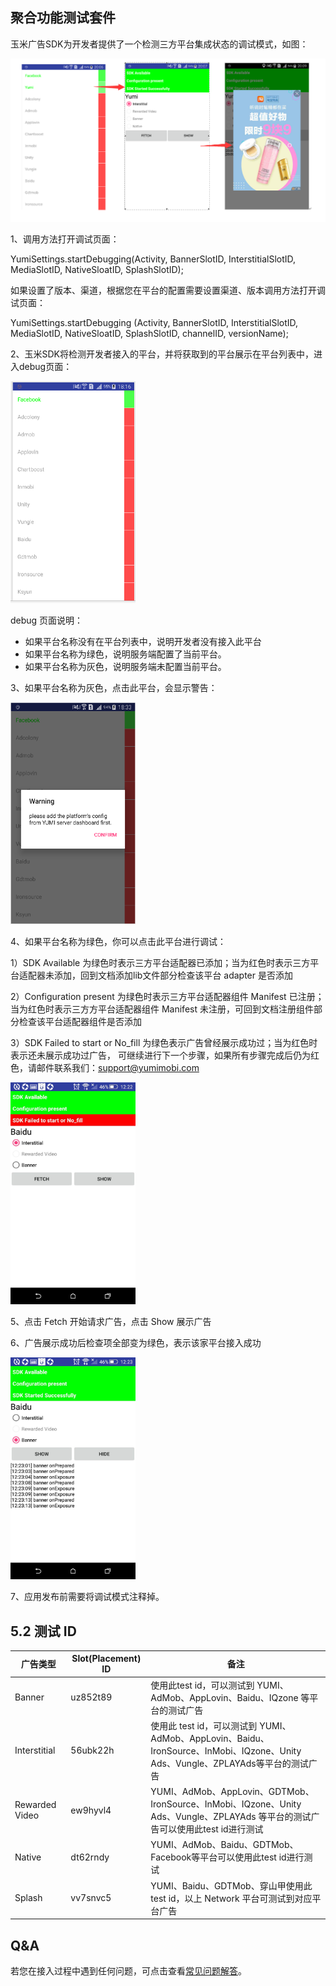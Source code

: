 ## 聚合功能测试套件
玉米广告SDK为开发者提供了一个检测三方平台集成状态的调试模式，如图：

<img src="https://github.com/yumimobi/YumiMediationSDKDemo-Android-wiki/blob/master/docs/document/image10.png" alt="img3">

1、调用方法打开调试页面：

YumiSettings.startDebugging(Activity, BannerSlotID, InterstitialSlotID, MediaSlotID, NativeSloatID, SplashSlotID); 

如果设置了版本、渠道，根据您在平台的配置需要设置渠道、版本调用方法打开调试页面：

YumiSettings.startDebugging (Activity, BannerSlotID, InterstitialSlotID, MediaSlotID, NativeSloatID, SplashSlotID, channelID, versionName);

2、玉米SDK将检测开发者接入的平台，并将获取到的平台展示在平台列表中，进入debug页面：

<img src="https://github.com/yumimobi/YumiMediationSDKDemo-Android-wiki/blob/master/docs/document/image08.png" alt="img4" width="200" height="355">

debug 页面说明：

* 如果平台名称没有在平台列表中，说明开发者没有接入此平台
* 如果平台名称为绿色，说明服务端配置了当前平台。
* 如果平台名称为灰色，说明服务端未配置当前平台。

3、如果平台名称为灰色，点击此平台，会显示警告：

<img src="https://github.com/yumimobi/YumiMediationSDKDemo-Android-wiki/blob/master/docs/document/image09.png" alt="img4" width="200" height="355">

4、如果平台名称为绿色，你可以点击此平台进行调试：

  1）SDK Available 为绿色时表示三方平台适配器已添加；当为红色时表示三方平台适配器未添加，回到文档添加lib文件部分检查该平台 adapter 是否添加

  2）Configuration present 为绿色时表示三方平台适配器组件 Manifest 已注册；当为红色时表示三方方平台适配器组件 Manifest 未注册，可回到文档注册组件部分检查该平台适配器组件是否添加

  3）SDK Failed to start or No_fill 为绿色表示广告曾经展示成功过；当为红色时表示还未展示成功过广告， 可继续进行下一个步骤，如果所有步骤完成后仍为红色，请邮件联系我们：support@yumimobi.com

<img src="https://github.com/yumimobi/YumiMediationSDKDemo-Android-wiki/blob/master/docs/document/image06.jpg" alt="img4" width="200" height="355">


5、点击 Fetch 开始请求广告，点击 Show 展示广告

6、广告展示成功后检查项全部变为绿色，表示该家平台接入成功

<img src="https://github.com/yumimobi/YumiMediationSDKDemo-Android-wiki/blob/master/docs/document/image07.jpg" alt="img4" width="200" height="355">

7、应用发布前需要将调试模式注释掉。


## 5.2 测试 ID
 
| 广告类型 | Slot(Placement) ID | 备注 |
| --- | --- | --- |
| Banner | uz852t89 | 使用此test id，可以测试到 YUMI、AdMob、AppLovin、Baidu、IQzone 等平台的测试广告 |
| Interstitial | 56ubk22h | 使用此 test id，可以测试到 YUMI、AdMob、AppLovin、Baidu、IronSource、InMobi、IQzone、Unity Ads、Vungle、ZPLAYAds等平台的测试广告 |
| Rewarded Video | ew9hyvl4 | YUMI、AdMob、AppLovin、GDTMob、IronSource、InMobi、IQzone、Unity Ads、Vungle、ZPLAYAds 等平台的测试广告可以使用此test id进行测试 |
| Native | dt62rndy | YUMI、AdMob、Baidu、GDTMob、Facebook等平台可以使用此test id进行测试 |
| Splash | vv7snvc5 | YUMI、Baidu、GDTMob、穿山甲使用此 test id，以上 Network 平台可测试到对应平台广告 |

## Q&A
若您在接入过程中遇到任何问题，可点击查看[常见问题解答](https://github.com/yumimobi/Developer-doc/blob/master/FAQ_latest_cn.md)。